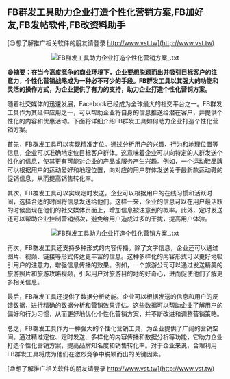 ## **FB群发工具助力企业打造个性化营销方案,FB加好友,FB发帖软件,FB改资料助手**

[😍想了解推广相关软件的朋友请登录 http://www.vst.tw](http://www.vst.tw)

 <center><img src="https://vst.tw/MP4/tuiguang/png/6.png" alt="FB群发工具助力企业打造个性化营销方案_.txt"></center>

**😄摘要：在当今高度竞争的商业环境下，企业要想脱颖而出并吸引目标客户的注意力，个性化营销战略成为一种必不可少的手段。FB群发工具以其强大的功能和灵活的操作方式，为企业提供了有力的支持，助力企业打造个性化营销方案。**

随着社交媒体的迅速发展，Facebook已经成为全球最大的社交平台之一。FB群发工具作为其延伸应用之一，可以帮助企业将自身的信息推送给潜在客户，并提供个性化的内容和优惠活动。下面将详细介绍FB群发工具如何助力企业打造个性化营销方案。

首先，FB群发工具可以实现精准定位。通过分析用户的兴趣、行为和地理位置等信息，企业可以准确地定位目标客户群体。这意味着企业可以向特定的人群发送个性化的信息，使其更有可能对企业的产品或服务产生兴趣。例如，一个运动鞋品牌可以根据用户的运动爱好和地理位置，向对应的用户群体发送关于最新款运动鞋的促销信息，从而提高销售转化率。

其次，FB群发工具可以实现定时发送。企业可以根据用户的在线习惯和活跃时间，选择合适的时间将信息发送给他们。这样一来，企业的信息可以在用户最活跃的时候出现在他们的社交媒体页面上，增加信息被注意到的概率。此外，定时发送还可以帮助企业控制营销频次，避免给用户造成过多的干扰，提高用户体验。

 <center><img src="https://vst.tw/MP4/tuiguang/png/4.png" alt="FB群发工具助力企业打造个性化营销方案_.txt"></center>

再次，FB群发工具还支持多种形式的内容传播。除了文字信息，企业还可以通过图片、视频、链接等形式传达更丰富的信息。这种多样化的内容形式可以更好地吸引用户的注意力，增强信息传播的效果。例如，一个旅游公司可以通过发送精美的旅游照片和旅游攻略视频，引起用户对旅游目的地的好奇心，进而促使他们了解更多相关信息。

最后，FB群发工具还提供了数据分析功能。企业可以根据发送的信息和用户的反馈数据，进行精确的数据分析和营销效果评估。这些数据可以帮助企业了解用户的偏好和行为习惯，从而更好地优化个性化营销方案，并不断改进和调整营销策略。

总之，FB群发工具作为一种强大的个性化营销工具，为企业提供了广阔的营销空间。通过精准定位、定时发送、多样化的内容传播和数据分析等功能，它助力企业打造个性化营销方案，提高品牌知名度和销售转化率。对于企业来说，合理利用FB群发工具将成为他们在激烈竞争中脱颖而出的关键因素。

[😍想了解推广相关软件的朋友请登录 http://www.vst.tw](http://www.vst.tw)



